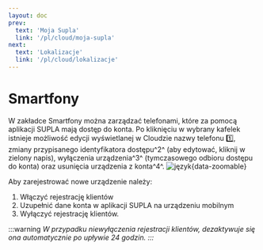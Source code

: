 ```yaml
---
layout: doc
prev:
  text: 'Moja Supla'
  link: '/pl/cloud/moja-supla'
next:
  text: 'Lokalizacje'
  link: '/pl/cloud/lokalizacje'
---
```


# Smartfony

W zakładce Smartfony można zarządzać telefonami, które za pomocą aplikacji SUPLA mają dostęp do konta. Po kliknięciu w wybrany kafelek istnieje możliwość edycji wyświetlanej w Cloudzie nazwy telefonu :one:, zmiany przypisanego identyfikatora dostępu^2^ (aby edytować, kliknij w zielony napis), wyłączenia urządzenia^3^ (tymczasowego odbioru dostępu do konta) oraz usunięcia urządzenia z konta^4^. 
![język](/img/pl/cloud/smartfony/app_szczegoly.png){data-zoomable}

Aby zarejestrować nowe urządzenie należy:

1. Włączyć rejestrację klientów
2. Uzupełnić dane konta w aplikacji SUPLA na urządzeniu mobilnym
3. Wyłączyć rejestrację klientów.

:::warning <i/>
W przypadku niewyłączenia rejestracji klientów, dezaktywuje się ona automatycznie po upływie 24 godzin.
:::
<script setup>
import { useData } from 'vitepress'
const base = 'https://raw.githubusercontent.com/jaku2019/supla-vademecum/main/docs/public/'
const srcImgs = [
  {
    link: `${base}img/pl/cloud/wstep/app_rejestr1.png`,
    description: 'Kliknięcie w przycisk włącza rejestrację',
  },
  {
    description: 'Zarejestrowane urządzenie mobilne',
    link: `${base}img/pl/cloud/wstep/app_klik.png`
  },
  {
    description: 'Szczegóły',
    link: `${base}img/pl/cloud/smartfony/app_szczegoly.png`
  },
]

</script>

<many-pictures :srcImgs='srcImgs' :lazy='true' />